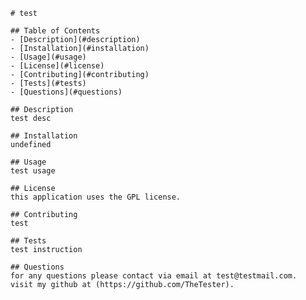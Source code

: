 
    # test
    
    ## Table of Contents
    - [Description](#description)
    - [Installation](#installation)
    - [Usage](#usage)
    - [License](#license)
    - [Contributing](#contributing)
    - [Tests](#tests)
    - [Questions](#questions)
    
    ## Description
    test desc
    
    ## Installation
    undefined
    
    ## Usage
    test usage
    
    ## License
    this application uses the GPL license.
    
    ## Contributing
    test
    
    ## Tests
    test instruction
    
    ## Questions
    for any questions please contact via email at test@testmail.com.
    visit my github at (https://github.com/TheTester).
    

